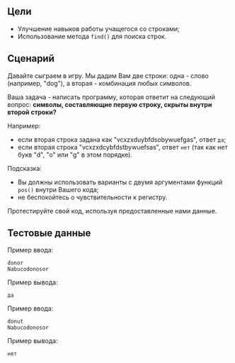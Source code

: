 ## Цели


*   Улучшение навыков работы учащегося со строками;
*   Использование метода `find()` для поиска строк.

## Сценарий


Давайте сыграем в игру. Мы дадим Вам две строки: одна - слово (например, "dog"), а вторая - комбинация любых символов.

Ваша задача - написать программу, которая ответит на следующий вопрос: **символы, составляющие первую строку, скрыты внутри второй строки?**

Например:

*   если вторая строка задана как "vcxzxduybfdsobywuefgas", ответ `да`;
*   если вторая строка "vcxzxdcybfdstbywuefsas", ответ `нет` (так как нет букв "d", "o" или "g" в этом порядке).

Подсказка:

*   Вы должны использовать варианты с двумя аргументами функций `pos()` внутри Вашего кода;
*   не беспокойтесь о чувствительности к регистру.

Протестируйте свой код, используя предоставленные нами данные.

## Тестовые данные


Пример ввода:

```
donor
Nabucodonosor
```  

Пример вывода:

```
да
```  

Пример ввода:

```
donut
Nabucodonosor
```  

Пример вывода:

```
нет
``` 

